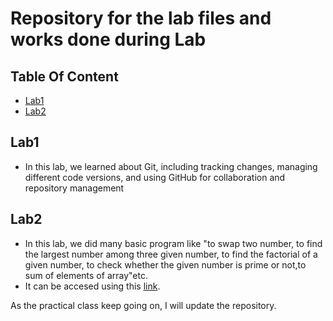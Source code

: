 # Repository for the lab files and works done during Lab

## Table Of Content
- [Lab1](#lab1)
- [Lab2](#lab2)



## Lab1
- In this lab, we learned about Git, including tracking changes, managing different code versions, and using GitHub for collaboration and repository management

## Lab2
- In this lab, we did many basic program like "to swap two number, to find the largest number among three given number, to find the factorial of a given number, to check whether the given number is prime or not,to sum of elements of array"etc.
- It can be accesed using this [link](https://github.com/Sauravbasu10/DotnetLab/tree/master/Lab2).

As the practical class keep  going on, I will update the repository.
